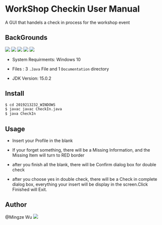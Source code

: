 # WorkShop Checkin User Manual

A GUI that handels a check in process for the workshop event

## BackGrounds

[![](https://img.shields.io/badge/System-WIN-lightgrey)](lawted.gitee.io) [![](https://img.shields.io/badge/Version-1.0.0-brightgreen)](lawted.gitee.io) [![](https://img.shields.io/badge/Files-4-orange)](lawted.gitee.io)  [![](https://img.shields.io/badge/JDK-15.0.2-9cf)](lawted.gitee.io)   [![](https://img.shields.io/badge/author-Mingze%20Wu-blueviolet)](lawted.gitee.io)

* System Requirments: Windows 10

* Files : 3 `.Java` File and 1 `Documentation` directory
* JDK Version: 15.0.2 

## Install

```cmd
$ cd 2019213232_WINDOWS 
$ javac javac CheckIn.java
$ java CheckIn
```

## Usage

* Insert your Profile in the blank

* If your forget something, there will be a Missing Information, and the Missing Item will turn to RED border 

* after you finish all the blank, there will be Confirm dialog box for double check

* after you choose yes in double check, there will be a Check in complete dialog box, everything your insert will be display in the screen.Click Finished will Exit.

## Author

@Mingze Wu  [![](https://img.shields.io/badge/author-Mingze%20Wu-blueviolet)](lawted.gitee.io)

